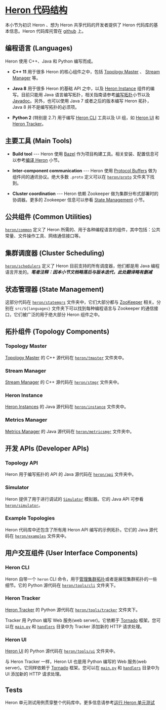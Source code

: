 # [Heron 代码结构](http://twitter.github.io/heron/docs/contributors/codebase/)

本小节为初识 Heron 、想为 Heron 共享代码的开发者提供了 Heron 代码库的基本信息。Heron 代码库托管在 [github](https://github.com/twitter/heron) 上。

## 编程语言 (Languages)

Heron 使用 C++、Java 和 Python 编写而成。

* **C++ 11** 用于很多 Heron 的核心组件之中，包括 [Topology Master](../Heron-Concepts/Heron-Architecture.md#topology-master) 、
[Stream Manager](../Heron-Concepts/Heron-Architecture.md#stream-manager) 等。

* **Java 8** 用于很多 Heron 的基础 API 之中，以及 [Heron Instance](../Heron-Concepts/Heron-Architecture.md#heron-instance) 组件的编写。目前只能用 Java 语言编写拓扑，相关指南请参考[编写拓扑](../Topology-Writers/Writing-Java-Topologies.md)小节以及 [Javadoc](http://twitter.github.io/heron/api/com/twitter/heron/api/topology/package-summary.html)。另外，也可以使用 Java 7 或者之后的版本编写 Heron 拓扑，Java 8 并不是编写拓扑的必须项。

* **Python 2** (特别是 2.7) 用于编写 [Heron CLI](../User-Manuals/Heron-Client.md) 工具以及 UI 组，如 [Heron UI](../User-Manuals/Heron-UI-Runbook.md) 和 [Heron Tracker](../User-Manuals/Heron-Tracker-Runbook.md)。

## 主要工具 (Main Tools)

* **Build tool** --- Heron 使用 [Bazel](http://bazel.io/) 作为项目构建工具。相关安装、配置信息可以参考[编译 Heron](../Heron-Developers/compiling.md) 小节。

* **Inter-component communication** --- Heron 使用 [Protocol Buffers](https://developers.google.com/protocol-buffers/?hl=en) 做为组件间的通讯协议。绝大多数 `.proto` 定义可以在 [`heron/proto`](https://github.com/twitter/heron/tree/master/heron/proto) 文件夹下找到。

* **Cluster coordination** --- Heron 依赖 Zookeeper 做为集群分布式部署时的协调器。更多的 Zookeeper 信息可以参看 [State
Management](#state-management) 小节。

## 公共组件 (Common Utilities)

[`heron/common`](https://github.com/twitter/heron/tree/master/heron/common) 定义了 Heron 所需的、用于各种编程语言的组件，其中包括：公共常量、文件操作工具、网络通信接口等。

## 集群调度器 (Cluster Scheduling)

[`heron/schedulers`](https://github.com/twitter/heron/tree/master/heron/schedulers) 定义了 Heron 目前支持的所有调度器，他们都是用 Java 编程语言开发的。***笔者注释：因本小节文档略落后与版本迭代，此处翻译略有删减***

## 状态管理器 (State Management)

这部分代码在 [`heron/statemgrs`](https://github.com/twitter/heron/tree/master/heron/statemgrs) 文件夹中，它们大部分都与 [ZooKeeper](http://zookeeper.apache.org/) 相关。分别在 `src/${languages}` 文件夹下可以找到每种编程语言与 Zookeeper 的通信接口，它们被广泛的用于绝大部分 Heron 组件之中。

## 拓扑组件 (Topology Components)

### Topology Master

[Topology Master](../Heron-Concepts/Heron-Architecture.md#topology-master) 的 C++ 源代码在 [`heron/tmaster`](https://github.com/twitter/heron/tree/master/heron/tmaster) 文件夹中。

### Stream Manager

[Stream Manager](../Heron-Concepts/Heron-Architecture.md#stream-manager) 的 C++ 源代码在 [`heron/stmgr`](https://github.com/twitter/heron/tree/master/heron/stmgr) 文件夹中。

### Heron Instance

[Heron Instances](../Heron-Concepts/Heron-Architecture.md#heron-instance) 的 Java 源代码在 [`heron/instance`](https://github.com/twitter/heron/tree/master/heron/instance) 文件夹中。

### Metrics Manager

[Metrics Manager](../Heron-Concepts/Heron-Architecture.md#metrics-manager) 的 Java 源代码在 [`heron/metricsmgr`](https://github.com/twitter/heron/tree/master/heron/metricsmgr) 文件夹中。

## 开发 APIs (Developer APIs)

### Topology API

Heron 用于编写拓扑的 API 的 Java 源代码在 [`heron/api`](https://github.com/twitter/heron/tree/master/heron/api) 文件夹中。

### Simulator

Heron 提供了用于进行调试的 [`Simulator`](../../developers/simulator-mode) 模拟器。它的 Java API 可参看 [`heron/simulator`](http://twitter.github.io/heron/api/com/twitter/heron/simulator/package-summary.html)。

### Example Topologies

Heron 代码库中还包含了所有用 Heron API 编写的示例拓扑。它们的 Java 源代码在 [`heron/examples`](https://github.com/twitter/heron/tree/master/heron/examples) 文件夹中。

## 用户交互组件 (User Interface Components)

### Heron CLI

Heron 自带一个 `heron` CLI 命令，用于[管理集群拓扑](../User-Manuals/Heron-Client.md)或者是展现集群拓扑的一些细节。它的 Python 源代码在 [`heron/tools/cli`](https://github.com/twitter/heron/tree/master/heron/tools/cli) 文件夹下。

### Heron Tracker

[Heron Tracker](../User-Manuals/Heron-Tracker-Runbook.md) 的 Python 源代码在 [`heron/tools/tracker`](https://github.com/twitter/heron/tree/master/heron/tools/tracker) 文件夹下。

Tracker 用 Python 编写 Web 服务(web server)。它依赖于 [Tornado](http://www.tornadoweb.org/en/stable/)  框架。您可以在 [`main.py`](https://github.com/twitter/heron/tree/master/heron/tools/tracker/src/python/main.py) 和 [`handlers`](https://github.com/twitter/heron/tree/master/heron/tools/tracker/src/python/handlers) 目录中为 Tracker 添加新的 HTTP 请求处理。

### Heron UI

[Heron UI](../User-Manuals/Heron-UI-Runbook.md) 的 Python 源代码在 [`heron/tools/ui`](https://github.com/twitter/heron/tree/master/heron/tools/ui) 文件夹中。

与 Heron Tracker 一样，Heron UI 也是用 Python 编写的 Web 服务(web server)。它同样依赖于 [Tornado](http://www.tornadoweb.org/en/stable/) 框架。您可以在 [`main.py`](https://github.com/twitter/heron/tree/master/heron/web/tracker/src/python/main.py) 和 [`handlers`](https://github.com/twitter/heron/tree/master/heron/web/tracker/src/python/handlers) 目录中为 UI 添加新的 HTTP 请求处理。

## Tests

Heron 单元测试用例贯穿整个代码库中。更多信息请参考[运行 Heron 单元测试](../Heron-Developers/Running-Tests.md)
